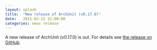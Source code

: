```yaml
---
layout: splash
title:  "New release of ArchUnit (v0.17.0)"
date:   2021-02-21 12:00:00
categories: news release
---
```


A new release of ArchUnit (v0.17.0) is out. For details see [the release on GitHub](https://github.com/TNG/ArchUnit/releases/tag/v0.17.0 "ArchUnit v0.17.0 on GitHub").
